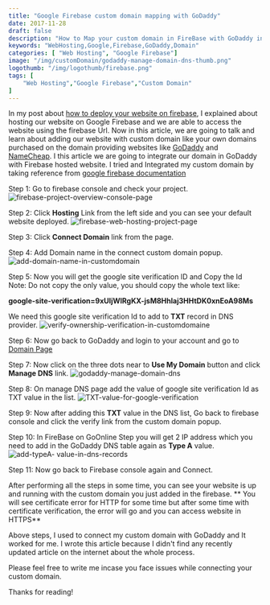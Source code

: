 ```yaml
---
title: "Google Firebase custom domain mapping with GoDaddy"
date: 2017-11-28
draft: false
description: "How to Map your custom domain in FireBase with GoDaddy instructions."
keywords: "WebHosting,Google,Firebase,GoDaddy,Domain"
categories: [ "Web Hosting", "Google Firebase"]
image: "/img/customDomain/godaddy-manage-domain-dns-thumb.png"
logothumb: "/img/logothumb/firebase.png"
tags: [
    "Web Hosting","Google Firebase","Custom Domain"
]
---
```

In my post about [how to deploy your website on firebase](https://www.pawangaria.com/post/deploy-website-on-google-firebase/), I explained about hosting our website on Google Firebase and we are able to access the website using the firebase Url. Now in this article, we are going to talk and learn about adding our website with custom domain like your own domains purchased on the domain providing websites like [GoDaddy](https://www.godaddy.com/) and [NameCheap](https://www.namecheap.com/).
I this article we are going to integrate our domain in GoDaddy with Firebase hosted website. I tried and Integrated my custom domain by taking reference from [google firebase documentation](https://firebase.google.com/docs/hosting/custom-domain)

Step 1: Go to firebase console and check your project.
![firebase-project-overview-console-page](/img/customDomain/firebase-project-overview-console-page.png)

Step 2: Click **Hosting** Link from the left side and you can see your default website deployed.
![firebase-web-hosting-project-page](/img/customDomain/firebase-web-hosting-project-page.png)

Step 3: Click **Connect Domain** link from the page.

Step 4: Add Domain name in the connect custom domain popup.
![add-domain-name-in-customdomain](/img/customDomain/add-domain-name-in-customdomain.png)

Step 5: Now you will get the google site verification ID and Copy the Id
Note: Do not copy the only value, you should copy the whole text like:

 **google-site-verification=9xUIjWlRgKX-jsM8Hhlaj3HHtDK0xnEoA98Ms**

We need this google site verification Id to add to **TXT** record in DNS provider.
![verify-ownership-verification-in-customdomaine](/img/customDomain/verify-ownership-verification-customdomain.png)

Step 6: Now go back to GoDaddy and login to your account and go to [Domain Page](https://dcc.godaddy.com/domains/)

Step 7: Now click on the three dots near to **Use My Domain** button and click **Manage DNS** link.
 ![godaddy-manage-domain-dns](/img/customDomain/godaddy-manage-domain-dns.png)

Step 8: On manage DNS page add the value of google site verification Id as TXT value in the list.
 ![TXT-value-for-google-verification](/img/customDomain/TXT-value-for-google-verification.png)

Step 9: Now after adding this **TXT** value in the DNS list, Go back to firebase console and click the verify link from the custom domain popup.

Step 10: In FireBase on GoOnline Step you will get 2 IP address which you need to add in the GoDaddy DNS table again as **Type A** value.
 ![add-typeA- value-in-dns-records](/img/customDomain/typeA-value-update-in-dns-table.png)

Step 11: Now go back to Firebase console again and Connect.

After performing all the steps in  some time, you can see your website is up and running with the custom domain you just added in the firebase.
** You will see certificate error for HTTP for some time but after some time with certificate verification, the error will go and you can access website in HTTPS**

Above steps, I used to connect my custom domain with GoDaddy and It worked for me. I wrote this article because I didn't find any recently updated article on the internet about the whole process.

Please feel free to write me incase you face issues while connecting your custom domain.

Thanks for reading!
